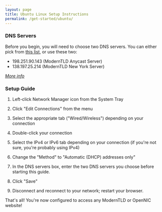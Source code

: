 ```yaml
---
layout: page
title: Ubuntu Linux Setup Instructions
permalink: /get-started/ubuntu/
---
```


### DNS Servers

Before you begin, you will need to choose two DNS servers. You can either pick from [this list](https://servers.opennic.org/), or use these two:

* 198.251.90.143 (ModernTLD Anycast Server)
* 138.197.25.214 (ModernTLD New York Server)

*[More info](/infrastructure)*

### Setup Guide

1. Left-click Network Manager icon from the System Tray

2. Click "Edit Connections" from the menu

3. Select the appropriate tab ("Wired/Wireless") depending on your connection

4. Double-click your connection

5. Select the IPv4 or IPv6 tab depending on your connection (if you're not sure, you're probably using IPv4)

6. Change the "Method" to "Automatic (DHCP) addresses only"

7. In the DNS servers box, enter the two DNS servers you choose before starting this guide.

8. Click "Save"

9. Disconnect and reconnect to your network; restart your browser.

That's all! You're now configured to access any ModernTLD or OpenNIC website!

